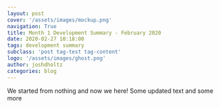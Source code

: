 ```yaml
---
layout: post
cover: '/assets/images/mockup.png'
navigation: True
title: Month 1 Development Summary - February 2020
date: 2020-02-27 10:18:00
tags: development summary
subclass: 'post tag-test tag-content'
logo: '/assets/images/ghost.png'
author: joshdholtz
categories: blog
---
```


We started from nothing and now we here! Some updated text and some more